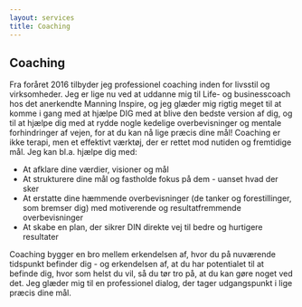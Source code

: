 ```yaml
---
layout: services
title: Coaching
---
```


## Coaching

Fra foråret 2016 tilbyder jeg professionel coaching inden for livsstil og virksomheder. Jeg er lige nu ved at uddanne mig til Life- og businesscoach hos det anerkendte Manning Inspire, og jeg glæder mig rigtig meget til at komme i gang med at hjælpe DIG med at blive den bedste version af dig, og til at hjælpe dig med at rydde nogle kedelige overbevisninger og mentale forhindringer af vejen, for at du kan nå lige præcis dine mål! Coaching er ikke terapi, men et effektivt værktøj, der er rettet mod nutiden og fremtidige mål. Jeg kan bl.a. hjælpe dig med:

* At afklare dine værdier, visioner og mål
* At strukturere dine mål og fastholde fokus på dem - uanset hvad der sker
* At erstatte dine hæmmende overbevisninger (de tanker og forestillinger, som bremser dig) med motiverende og resultatfremmende overbevisninger
* At skabe en plan, der sikrer DIN direkte vej til bedre og hurtigere resultater

Coaching bygger en bro mellem erkendelsen af, hvor du på nuværende tidspunkt befinder dig - og erkendelsen af, at du har potentialet til at befinde dig, hvor som helst du vil, så du tør tro på, at du kan gøre noget ved det. Jeg glæder mig til en professionel dialog, der tager udgangspunkt i lige præcis dine mål.
